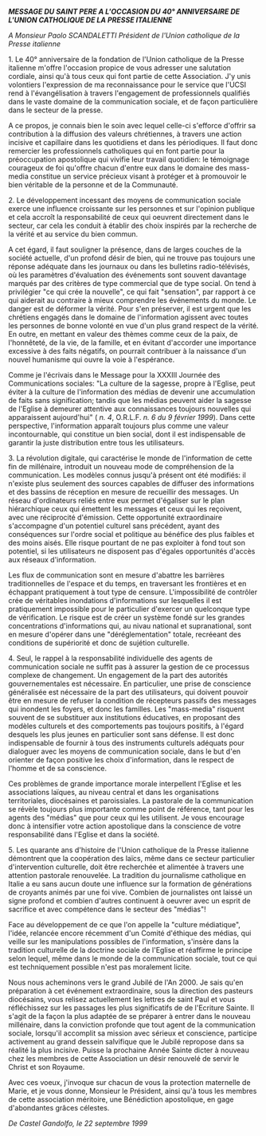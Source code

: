 ***MESSAGE DU SAINT PERE A L'OCCASION DU 40° ANNIVERSAIRE DE L'UNION CATHOLIQUE DE LA PRESSE ITALIENNE***

*A Monsieur Paolo SCANDALETTI Président de l'Union catholique de la Presse italienne*

1\. Le 40° anniversaire de la fondation de l'Union catholique de la Presse italienne m'offre l'occasion propice de vous adresser une salutation cordiale, ainsi qu'à tous ceux qui font partie de cette Association. J'y unis volontiers l'expression de ma reconnaissance pour le service que l'UCSI rend à l'évangélisation à travers l'engagement de professionnels qualifiés dans le vaste domaine de la communication sociale, et de façon particulière dans le secteur de la presse.

A ce propos, je connais bien le soin avec lequel celle-ci s'efforce d'offrir sa contribution à la diffusion des valeurs chrétiennes, à travers une action incisive et capillaire dans les quotidiens et dans les périodiques. Il faut donc remercier les professionnels catholiques qui en font partie pour la préoccupation apostolique qui vivifie leur travail quotidien: le témoignage courageux de foi qu'offre chacun d'entre eux dans le domaine des mass-media constitue un service précieux visant à protéger et à promouvoir le bien véritable de la personne et de la Communauté.

2\. Le développement incessant des moyens de communication sociale exerce une influence croissante sur les personnes et sur l'opinion publique et cela accroît la responsabilité de ceux qui oeuvrent directement dans le secteur, car cela les conduit à établir des choix inspirés par la recherche de la vérité et au service du bien commun.

A cet égard, il faut souligner la présence, dans de larges couches de la société actuelle, d'un profond désir de bien, qui ne trouve pas toujours une réponse adéquate dans les journaux ou dans les bulletins radio-télévisés, où les paramètres d'évaluation des événements sont souvent davantage marqués par des critères de type commercial que de type social. On tend à privilégier "ce qui crée la nouvelle", ce qui fait "sensation", par rapport à ce qui aiderait au contraire à mieux comprendre les événements du monde. Le danger est de déformer la vérité. Pour s'en préserver, il est urgent que les chrétiens engagés dans le domaine de l'information agissent avec toutes les personnes de bonne volonté en vue d'un plus grand respect de la vérité. En outre, en mettant en valeur des thèmes comme ceux de la paix, de l'honnêteté, de la vie, de la famille, et en évitant d'accorder une importance excessive à des faits négatifs, on pourrait contribuer à la naissance d'un nouvel humanisme qui ouvre la voie à l'espérance.

Comme je l'écrivais dans le Message pour la XXXIII Journée des Communications sociales: "La culture de la sagesse, propre à l'Eglise, peut éviter à la culture de l'information des médias de devenir une accumulation de faits sans signification; tandis que les médias peuvent aider la sagesse de l'Eglise à demeurer attentive aux connaissances toujours nouvelles qui apparaissent aujourd'hui" ( *n. 4*, O.R.L.F. *n. 6 du 9 février 1999*). Dans cette perspective, l'information apparaît toujours plus comme une valeur incontournable, qui constitue un bien social, dont il est indispensable de garantir la juste distribution entre tous les utilisateurs.

3\. La révolution digitale, qui caractérise le monde de l'information de cette fin de millénaire, introduit un nouveau mode de compréhension de la communication. Les modèles connus jusqu'à présent ont été modifiés: il n'existe plus seulement des sources capables de diffuser des informations et des bassins de réception en mesure de recueillir des messages. Un réseau d'ordinateurs reliés entre eux permet d'égaliser sur le plan hiérarchique ceux qui émettent les messages et ceux qui les reçoivent, avec une réciprocité d'émission. Cette opportunité extraordinaire s'accompagne d'un potentiel culturel sans précédent, ayant des conséquences sur l'ordre social et politique au bénéfice des plus faibles et des moins aisés. Elle risque pourtant de ne pas exploiter à fond tout son potentiel, si les utilisateurs ne disposent pas d'égales opportunités d'accès aux réseaux d'information.

Les flux de communication sont en mesure d'abattre les barrières traditionnelles de l'espace et du temps, en traversant les frontières et en échappant pratiquement à tout type de censure. L'impossibilité de contrôler crée de véritables inondations d'informations sur lesquelles il est pratiquement impossible pour le particulier d'exercer un quelconque type de vérification. Le risque est de créer un système fondé sur les grandes concentrations d'informations qui, au nivau national et supranational, sont en mesure d'opérer dans une "déréglementation" totale, recréeant des conditions de supériorité et donc de sujétion culturelle.

4\. Seul, le rappel à la responsabilité individuelle des agents de communication sociale ne suffit pas à assurer la gestion de ce processus complexe de changement. Un engagement de la part des autorités gouvernementales est nécessaire. En particulier, une prise de conscience généralisée est nécessaire de la part des utilisateurs, qui doivent pouvoir être en mesure de refuser la condition de récepteurs passifs des messages qui inondent les foyers, et donc les familles. Les "mass-media" risquent souvent de se substituer aux institutions éducatives, en proposant des modèles culturels et des comportements pas toujours positifs, à l'égard desquels les plus jeunes en particulier sont sans défense. Il est donc indispensable de fournir à tous des instruments culturels adéquats pour dialoguer avec les moyens de communication sociale, dans le but d'en orienter de façon positive les choix d'information, dans le respect de l'homme et de sa conscience.

Ces problèmes de grande importance morale interpellent l'Eglise et les associations laïques, au niveau central et dans les organisations territoriales, diocésaines et paroissiales. La pastorale de la communication se révèle toujours plus importante comme point de référence, tant pour les agents des "médias" que pour ceux qui les utilisent. Je vous encourage donc à intensifier votre action apostolique dans la conscience de votre responsabilité dans l'Eglise et dans la société.

5\. Les quarante ans d'histoire de l'Union catholique de la Presse italienne démontrent que la coopération des laïcs, même dans ce secteur particulier d'intervention culturelle, doit être recherchée et alimentée à travers une attention pastorale renouvelée. La tradition du journalisme catholique en Italie a eu sans aucun doute une influence sur la formation de générations de croyants animés par une foi vive. Combien de journalistes ont laissé un signe profond et combien d'autres continuent à oeuvrer avec un esprit de sacrifice et avec compétence dans le secteur des "médias"!

Face au développement de ce que l'on appelle la "culture médiatique", l'idée, relancée encore récemment d'un Comité d'éthique des médias, qui veille sur les manipulations possibles de l'information, s'insère dans la tradition culturelle de la doctrine sociale de l'Eglise et réaffirme le principe selon lequel, même dans le monde de la communication sociale, tout ce qui est techniquement possible n'est pas moralement licite.

Nous nous acheminons vers le grand Jubilé de l'An 2000. Je sais qu'en préparation à cet événement extraordinaire, sous la direction des pasteurs diocésains, vous relisez actuellement les lettres de saint Paul et vous réfléchissez sur les passages les plus significatifs de de l'Ecriture Sainte. Il s'agit de la façon la plus adaptée de se préparer à entrer dans le nouveau millénaire, dans la conviction profonde que tout agent de la communication sociale, lorsqu'il accomplit sa mission avec sérieux et conscience, participe activement au grand dessein salvifique que le Jubilé repropose dans sa réalité la plus incisive. Puisse la prochaine Année Sainte dicter à nouveau chez les membres de cette Association un désir renouvelé de servir le Christ et son Royaume.

Avec ces voeux, j'invoque sur chacun de vous la protection maternelle de Marie, et je vous donne, Monsieur le Président, ainsi qu'à tous les membres de cette association méritoire, une Bénédiction apostolique, en gage d'abondantes grâces célestes.

*De Castel Gandolfo, le 22 septembre 1999*